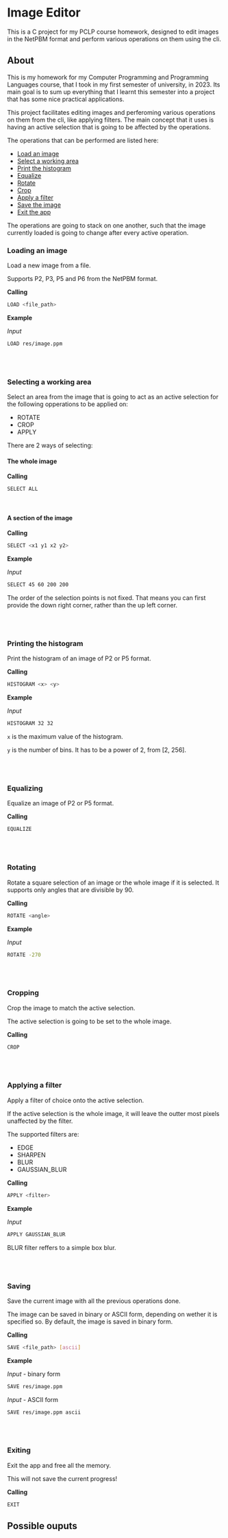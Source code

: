 # Image Editor

This is a C project for my PCLP course homework, designed to edit images in the
NetPBM format and perform various operations on them using the cli.

## About

This is my homework for my Computer Programming and Programming Languages
course, that I took in my first semester of university, in 2023. Its main goal
is to sum up everything that I learnt this semester into a project that has some
nice practical applications.

This project facilitates editing images and perferoming various operations on
them from the cli, like applying filters. The main concept that it uses is
having an active selection that is going to be affected by the operations.

The operations that can be performed are listed here:

* [Load an image](#Loading-an-image)
* [Select a working area](#Selecting-a-working-area)
* [Print the histogram](#Printing-the-histogram)
* [Equalize](#Equalizing)
* [Rotate](#Rotating)
* [Crop](#Cropping)
* [Apply a filter](#Applying-a-filter)
* [Save the image](#Saving)
* [Exit the app](#Exiting)

The operations are going to stack on one another, such that the image currently
loaded is going to change after every active operation.

### Loading an image

Load a new image from a file.

Supports P2, P3, P5 and P6 from the NetPBM format.

**Calling**
```sh
LOAD <file_path>
```

**Example**

*Input*
```sh
LOAD res/image.ppm
```

<br><br>

### Selecting a working area

Select an area from the image that is going to act as an active selection for
the following opperations to be applied on:

- ROTATE
- CROP
- APPLY

There are 2 ways of selecting:

#### The whole image

**Calling**
```sh
SELECT ALL
```

<br>

#### A section of the image

**Calling**
```sh
SELECT <x1 y1 x2 y2>
```

**Example**

*Input*
```sh
SELECT 45 60 200 200
```

The order of the selection points is not fixed. That means you can first provide
the down right corner, rather than the up left corner.

<br><br>

### Printing the histogram

Print the histogram of an image of P2 or P5 format.

**Calling**
```sh
HISTOGRAM <x> <y>
```

**Example**

*Input*
```sh
HISTOGRAM 32 32
```

`x` is the maximum value of the histogram.

`y` is the number of bins. It has to be a power of 2, from [2, 256].

<br><br>

### Equalizing

Equalize an image of P2 or P5 format.


**Calling**
```sh
EQUALIZE
```

<br><br>

### Rotating

Rotate a square selection of an image or the whole image if it is selected. It
supports only angles that are divisible by 90.

**Calling**
```sh
ROTATE <angle>
```

**Example**

*Input*
```sh
ROTATE -270
```

<br><br>

### Cropping

Crop the image to match the active selection.

The active selection is going to be set to the whole image.

**Calling**
```sh
CROP
```

<br><br>

### Applying a filter

Apply a filter of choice onto the active selection.

If the active selection is the whole image, it will leave the outter most pixels
unaffected by the filter.

The supported filters are:

- EDGE
- SHARPEN
- BLUR
- GAUSSIAN_BLUR

**Calling**
```sh
APPLY <filter>
```

**Example**

*Input*
```sh
APPLY GAUSSIAN_BLUR
```

BLUR filter reffers to a simple box blur.

<br><br>

### Saving

Save the current image with all the previous operations done.

The image can be saved in binary or ASCII form, depending on wether it is
specified so. By default, the image is saved in binary form.

**Calling**
```sh
SAVE <file_path> [ascii]
```

**Example**

*Input* - binary form
```sh
SAVE res/image.ppm
```

*Input* - ASCII form
```sh
SAVE res/image.ppm ascii
```

<br><br>

### Exiting

Exit the app and free all the memory.

This will not save the current progress!

**Calling**
```sh
EXIT
```

## Possible ouputs

